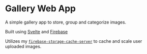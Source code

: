 # Gallery Web App

A simple gallery app to store, group and categorize images.

Built using [Svelte](https://svelte.dev/) and [Firebase](https://firbease.google.com/)

Utilizes my [`firebase-storage-cache-server`](https://github.com/MatthiasHarzer/firebase-storage-cache-server) to cache and scale user uploaded images.
